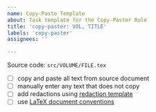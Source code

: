 ```yaml
---
name: Copy-Paste Template
about: Task template for the Copy-Paster Role
title: 'copy-paster: VOL, TITLE'
labels: 'copy-paster'
assignees: ''

---
```


Source code: `src/VOLUME/FILE.tex`

- [ ] copy and paste all text from source document
- [ ] manually enter any text that does not copy
- [ ] add redactions using [redaction template](https://github.com/iandennismiller/mueller-report#redacting-template)
- [ ] use [LaTeX document conventions](https://github.com/iandennismiller/mueller-report#document-source-code-conventions)
